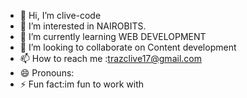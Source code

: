 - 👋 Hi, I’m clive-code
- 👀 I’m interested in NAIROBITS.
- 🌱 I’m currently learning WEB DEVELOPMENT
- 💞️ I’m looking to collaborate on Content development
- 📫 How to reach me :trazclive17@gmail.com
- 😄 Pronouns: 
- ⚡ Fun fact:im fun to work with 

<!---
clive-code/clive-code is a ✨ special ✨ repository because its `README.md` (this file) appears on your GitHub profile.
You can click the Preview link to take a look at your changes.
--->
